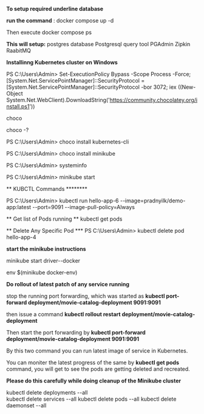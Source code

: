 **To setup required underline database** 

**run the command** : 
docker compose up -d

Then execute 
docker compose ps

**This will setup:**
postgres database
Postgresql query tool PGAdmin
Zipkin
RaabitMQ


**Installinng Kubernetes cluster on Windows**

PS C:\Users\Admin> Set-ExecutionPolicy Bypass -Scope Process -Force; [System.Net.ServicePointManager]::SecurityProtocol = [System.Net.ServicePointManager]::SecurityProtocol -bor 3072; iex ((New-Object System.Net.WebClient).DownloadString('https://community.chocolatey.org/install.ps1'))

choco

choco -?

PS C:\Users\Admin> choco install kubernetes-cli

PS C:\Users\Admin> choco install minikube

PS C:\Users\Admin> systeminfo 

PS C:\Users\Admin> minikube start

** KUBCTL Commands ********

PS C:\Users\Admin> kubectl run hello-app-6 --image=pradnyilk/demo-app:latest --port=9091 --image-pull-policy=Always

** Get list of Pods running **
kubectl get pods

** Delete Any Specific Pod ***
PS C:\Users\Admin> kubectl delete pod hello-app-4


**start the minikube instructions** 

minikube start driver--docker

env $(minikube docker-env)

**Do rollout of latest patch of any service running** 

stop the running port forwarding, which was started as **kubectl port-forward deployment/movie-catalog-deployment 9091:9091** 

then issue a command **kubectl rollout restart deployment/movie-catalog-deployment**

Then start the port forwarding by **kubectl port-forward deployment/movie-catalog-deployment 9091:9091**

By this two command you can run latest image of service in Kubernetes.

You can moniter the latest progress of the same by **kubectl get pods** command, you will get to see the pods are getting deleted and recreated.


**Please do this carefully while doing cleanup of the Minikube cluster** 

kubectl delete deployments --all                           
kubectl delete services --all
kubectl delete pods --all
kubectl delete daemonset --all
